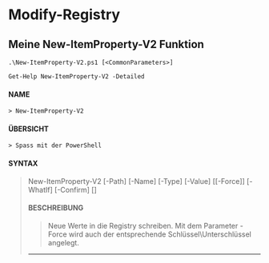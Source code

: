 # Modify-Registry

## Meine New-ItemProperty-V2 Funktion

`.\New-ItemProperty-V2.ps1 [<CommonParameters>]`

`Get-Help New-ItemProperty-V2 -Detailed`

#### NAME
    > New-ItemProperty-V2

#### ÜBERSICHT
    > Spass mit der PowerShell

#### SYNTAX
> New-ItemProperty-V2 [-Path] <String> [-Name] <String> [-Type] <String> [-Value] <Object> [[-Force]] [-WhatIf] [-Confirm] [<CommonParameters>]
    
#### BESCHREIBUNG
> Neue Werte in die Registry schreiben.
> Mit dem Parameter -Force wird auch der entsprechende Schlüssel\Unterschlüssel angelegt.

---